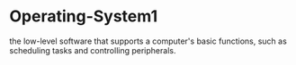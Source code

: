 # Operating-System1
the low-level software that supports a computer's basic functions, such as scheduling tasks and controlling peripherals.
